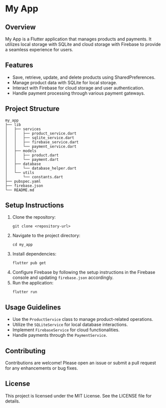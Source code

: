 # My App

## Overview
My App is a Flutter application that manages products and payments. It utilizes local storage with SQLite and cloud storage with Firebase to provide a seamless experience for users.

## Features
- Save, retrieve, update, and delete products using SharedPreferences.
- Manage product data with SQLite for local storage.
- Interact with Firebase for cloud storage and user authentication.
- Handle payment processing through various payment gateways.

## Project Structure
```
my_app
├── lib
│   ├── services
│   │   ├── product_service.dart
│   │   ├── sqlite_service.dart
│   │   ├── firebase_service.dart
│   │   └── payment_service.dart
│   ├── models
│   │   ├── product.dart
│   │   └── payment.dart
│   ├── database
│   │   └── database_helper.dart
│   └── utils
│       └── constants.dart
├── pubspec.yaml
├── firebase.json
└── README.md
```

## Setup Instructions
1. Clone the repository:
   ```
   git clone <repository-url>
   ```
2. Navigate to the project directory:
   ```
   cd my_app
   ```
3. Install dependencies:
   ```
   flutter pub get
   ```
4. Configure Firebase by following the setup instructions in the Firebase console and updating `firebase.json` accordingly.
5. Run the application:
   ```
   flutter run
   ```

## Usage Guidelines
- Use the `ProductService` class to manage product-related operations.
- Utilize the `SQLiteService` for local database interactions.
- Implement `FirebaseService` for cloud functionalities.
- Handle payments through the `PaymentService`.

## Contributing
Contributions are welcome! Please open an issue or submit a pull request for any enhancements or bug fixes.

## License
This project is licensed under the MIT License. See the LICENSE file for details.